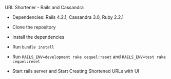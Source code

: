 URL Shortener - Rails and Cassandra

* Dependencies: Rails 4.2.1, Cassandra 3.0, Ruby 2.2.1

* Clone the repository
* Install the dependencies
* Run `bundle install`
* Run `RAILS_ENV=development rake cequel:reset` and `RAILS_ENV=test rake cequel:reset`
* Start rails server and Start Creating Shortened URLs with UI